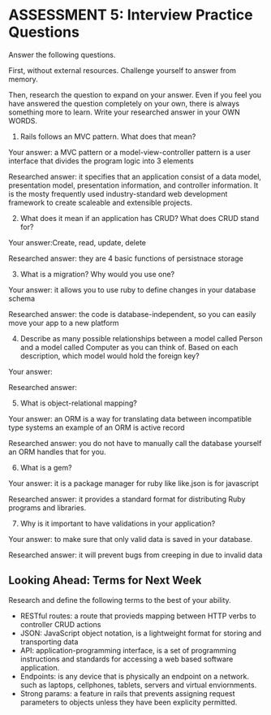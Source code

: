 # ASSESSMENT 5: Interview Practice Questions
Answer the following questions.

First, without external resources. Challenge yourself to answer from memory.

Then, research the question to expand on your answer. Even if you feel you have answered the question completely on your own, there is always something more to learn. Write your researched answer in your OWN WORDS.

1. Rails follows an MVC pattern. What does that mean?

  Your answer: a MVC pattern or a model-view-controller pattern is a user interface that divides the program logic into 3 elements

  Researched answer: it specifies that an application consist of a data model, presentation model, presentation information, and controller information.  It is the mosty frequently used industry-standard web development framework to create scaleable and extensible projects.



2. What does it mean if an application has CRUD? What does CRUD stand for?

  Your answer:Create, read, update, delete

  Researched answer: they are 4 basic functions of persistnace storage



3. What is a migration? Why would you use one?

  Your answer: it allows you to use ruby to define changes in your database schema

  Researched answer: the code is database-independent, so you can easily move your app to a new platform



4. Describe as many possible relationships between a model called Person and a model called Computer as you can think of. Based on each description, which model would hold the foreign key?

  Your answer:              

  Researched answer:



5. What is object-relational mapping?

  Your answer: an ORM is a way for translating data between incompatible type systems an example of an ORM is active record

  Researched answer: you do not have to manually call the database yourself an ORM handles that for you.



6. What is a gem?

  Your answer: it is a package manager for ruby like like.json is for javascript

  Researched answer: it provides a standard format for distributing Ruby programs and libraries.


7. Why is it important to have validations in your application?

  Your answer: to make sure that only valid data is saved in your database.

  Researched answer: it will prevent bugs from creeping in due to invalid data



## Looking Ahead: Terms for Next Week

Research and define the following terms to the best of your ability.
- RESTful routes: a route that provieds mapping between HTTP verbs to controller CRUD actions
- JSON: JavaScript object notation, is a lightweight format for storing and transporting data
- API: application-programming interface, is a set of programming instructions and standards for accessing a web based software application.
- Endpoints: is any device that is physically an endpoint on a network. such as laptops, cellphones, tablets, servers and virtual enviornments.
- Strong params: a feature in rails that prevents assigning request parameters to objects unless they have been explicity permitted. 
